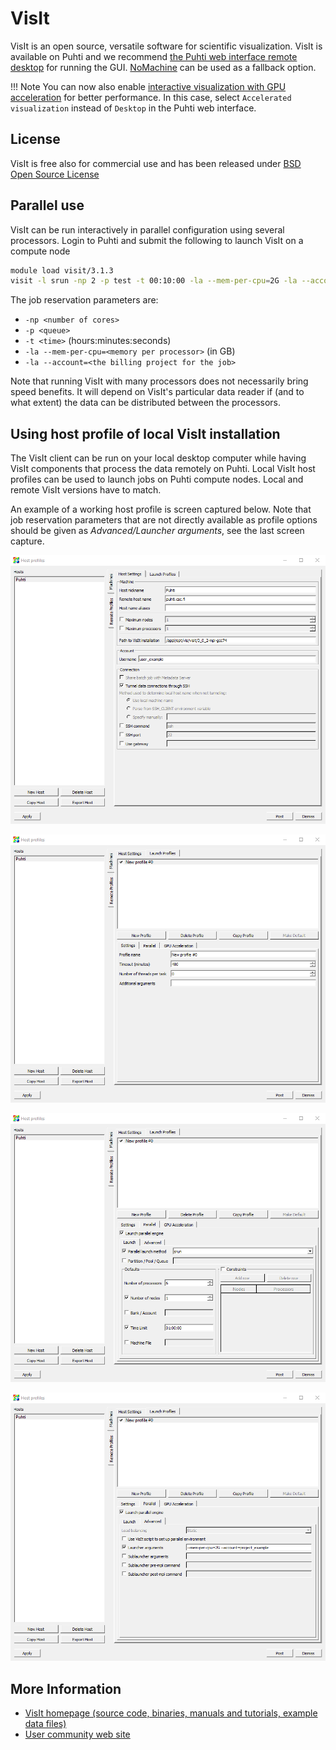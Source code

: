 # VisIt

VisIt is an open source, versatile software for scientific visualization.
VisIt is available on Puhti and we recommend [the Puhti web interface remote
desktop](../computing/webinterface/desktop.md) for running the GUI.
[NoMachine](nomachine.md) can be used as a fallback option.

!!! Note
    You can now also enable [interactive visualization with GPU
    acceleration](../computing/webinterface/accelerated-visualization.md) for
    better performance. In this case, select `Accelerated visualization` instead
    of `Desktop` in the Puhti web interface.

## License

VisIt is free also for commercial use and has been released under [BSD Open Source
License](https://github.com/visit-dav/visit/blob/develop/LICENSE)

## Parallel use

VisIt can be run interactively in parallel configuration using several processors.
Login to Puhti and submit the following to launch VisIt on a compute node

```bash
module load visit/3.1.3
visit -l srun -np 2 -p test -t 00:10:00 -la --mem-per-cpu=2G -la --account=<your project>
```

The job reservation parameters are:

* `-np <number of cores>`
* `-p <queue>`
* `-t <time>` (hours:minutes:seconds)
* `-la --mem-per-cpu=<memory per processor>` (in GB)
* `-la --account=<the billing project for the job>`
  
Note that running VisIt with many processors does not necessarily bring speed benefits.
It will depend on VisIt's particular data reader if (and to what extent) the data can
be distributed between the processors.

## Using host profile of local VisIt installation

The VisIt client can be run on your local desktop computer while having VisIt components
that process the data remotely on Puhti. Local VisIt host profiles can be used to
launch jobs on Puhti compute nodes. Local and remote VisIt versions have to match.

An example of a working host profile is screen captured below. Note that job reservation
parameters that are not directly available as profile options should be given as
*Advanced/Launcher arguments*, see the last screen capture.

![Puhti screen capture 1](../img/host_profile_1.png)

![Puhti screen capture 2](../img/host_profile_2.png)

![Puhti screen capture 3](../img/host_profile_3.png)

![Puhti screen capture 4](../img/host_profile_4.png)

## More Information

* [VisIt homepage (source code, binaries, manuals and tutorials, example data
  files)](https://wci.llnl.gov/simulation/computer-codes/visit/)
* [User community web site](http://visitusers.org)
